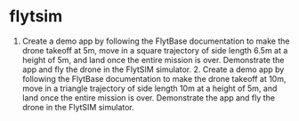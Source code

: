 # flytsim
1. Create a demo app by following the FlytBase documentation to make the drone takeoff at 5m, move in a square trajectory of side length 6.5m at a height of 5m, and land once the entire mission is over. Demonstrate the app and fly the drone in the FlytSIM simulator. 2. Create a demo app by following the FlytBase documentation to make the drone takeoff at 10m, move in a triangle trajectory of side length 10m at a height of 5m, and land once the entire mission is over. Demonstrate the app and fly the drone in the FlytSIM simulator.
